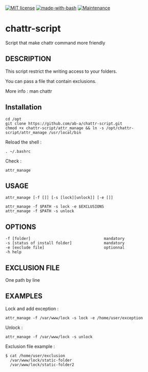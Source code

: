 [![MIT license](https://img.shields.io/badge/License-MIT-blue.svg)](https://lbesson.mit-license.org/)
[![made-with-bash](https://img.shields.io/badge/Made%20with-Bash-1f425f.svg)](https://www.gnu.org/software/bash/)
[![Maintenance](https://img.shields.io/badge/Maintained%3F-no-red.svg)](https://bitbucket.org/lbesson/ansi-colors)

# chattr-script
Script that make chattr command more friendly  

## DESCRIPTION
This script restrict the writing access to your folders.

You can pass a file that contain exclusions.

More info : man chattr

## Installation

```
cd /opt
git clone https://github.com/ab-a/chattr-script.git
chmod +x chattr-script/attr_manage && ln -s /opt/chattr-script/attr_manage /usr/local/bin
```
Reload the shell : 
```
. ~/.bashrc
```
Check :
```
attr_manage
```
## USAGE

```
attr_manage [-f []] [-s [lock][unlock]] [-e []]
```
```
attr_manage -f $PATH -s lock -e $EXCLUSIONS
attr_manage -f $PATH -s unlock
```
## OPTIONS
```
-f [folder]                                mandatory
-s [status of install folder]              mandatory
-e [exclude file]                          optionnal
-h help
```
## EXCLUSION FILE
One path by line

## EXAMPLES
Lock and add exception :
```
attr_manage -f /var/www/lock -s lock -e /home/user/exception
```
Unlock :
```
attr_manage -f /var/www/lock -s unlock
```
Exclusion file example :
```
$ cat /home/user/exclusion
  /var/www/lock/static-folder
  /var/www/lock/static-folder2
```

